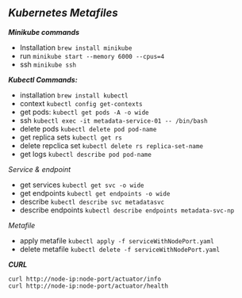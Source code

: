 
***Kubernetes Metafiles***
-

***Minikube commands***

- Installation	`brew install minikube`
- run `minikube start --memory 6000 --cpus=4 `
- ssh `minikube ssh`

***Kubectl Commands:***

- installation `brew install kubectl `
- context `kubectl config get-contexts`
- get pods: `kubectl get pods -A -o wide`
- ssh `kubectl exec -it metadata-service-01 -- /bin/bash`
- delete pods `kubectl delete pod pod-name`
- get replica sets `kubectl get rs`
- delete repclica set `kubectl delete rs replica-set-name`
- get logs `kubectl describe pod pod-name`

*Service & endpoint*
- get services `kubectl get svc -o wide`
- get endpoints `kubectl get endpoints -o wide`
- describe `kubectl describe svc metadatasvc`
- describe endpoints `kubectl describe endpoints metadata-svc-np`

*Metafile*
- apply metafile `kubectl apply -f serviceWithNodePort.yaml`
- delete metafile `kubectl delete -f serviceWithNodePort.yaml` 


***CURL***
```
curl http://node-ip:node-port/actuator/info
curl http://node-ip:node-port/actuator/health
```
